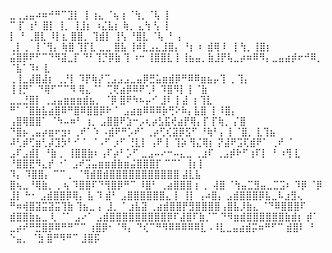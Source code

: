 ⣀⢀⣠⣤⠴⠶⠚⠛⠉⣹⡇ ⢸     ⢰⣄    ⠈⢦⢰     ⠈⢳⡀⠈⢧    ⢸    
  ⠉   ⡏ ⢰⠃   ⣿⡇ ⢸⡀    ⢸⣸⡆   ⠰⣌⣧⡆ ⢷⡀  ⣄⢳  ⢣   ⢸    
      ⡇ ⠘   ⢀⣿⣇ ⠸⡇⣆    ⣿⣿⡀   ⢹⣾⡇ ⢸⢣  ⠘⣿⣇ ⠈⢧  ⠘ ⢠  
     ⢀⡇ ⡀   ⢸⠈⢻⡄ ⢷⣿    ⢹⡏⣇ ⣀⣀ ⣿⣧ ⢸⠾⣇⣠⣄⣸⣿⡄ ⠘⡆    ⠆ 
     ⣾⢿ ⠇   ⢸  ⢳⡀⢸⣿⡆   ⣬⣿⡿⠟⠋⠉⠙⠻⣽⣀⡏ ⠙⠃⢹⡙⡿⣷  ⢹    ⠰⠒
    ⢸⣿⣿⣇⢸   ⢸⣦⣤⡀⣷⣸⡟⢧⣀⡴⠶⠿⠻⡄⣀⣤⣴⡾⠖⠚⠿⡀   ⠈⣧⠁⠹⠆  ⣇     
   ⢀⢸⣀⣼⣿⣼⡆ ⢀⡘⡇  ⠹⡟⢷⡜⢉⣠⣠⣠⣀⣤⡿⣛⣥⣶⣾⡿⠛⠿⠿⣶⣦⡤⢹ ⢀   ⢹⡄    
   ⢸⢸⡛⠁ ⠙⢿⠋⠉⠉⠻   ⢿⣄⠈⠁   ⢉⢟⣴⡿⠿⠟⢁⠇    ⠹⣿⠻⡇⢸   ⠈⣷    
 ⣀⣀⣘⣿⡇ ⢀⣠⣤⣶⣶⣶⣾⣦⡀ ⠈⡿      ⣿⠟⠳⠦⡤⠊     ⣸⠇ ⡇⣼ ⢰  ⢹⣇   
⠛⠁⠈⣿⣷⣧⣴⣿⠿⠛⣿⠿⣿⣿⡿⠗         ⠁  ⣠⣴⣶⠿⠿⠿⡷⢛⠕⠷⡄⣧⣿ ⢸  ⠸⣿⡄  
  ⢠⣿⢿⣿⣿⠁  ⠈⠳⠤⠶⠃  ⢰⡀       ⣠⣿⣿⠟⣱⠒⡠⢆⡴⣣⣯⢞⣴⡟⢿⡄⡏   ⡏⢷⡀ 
  ⡌⣿ ⠙⣿⡦⢀⣤⡴⣶⠖⣲⠆⢀⠞⠁⠱     ⠠⣾⠟⠛⡡⠞⠁⢀⡴⢋⢎⣽⡿⣫⠋ ⠘⢷⠃⡄  ⡇⠈⣿⡀
  ⣇⢹⣦ ⠼⢃⡾⢋⣶⢃⡼⣹⡳⠃⠊        ⠁   ⠈⠠⠋ ⡰⠋ ⢘⣇⡇ ⢠⠟ ⡇    ⢹⡵
  ⢻⣌⢿⡆ ⡝⣼⠟⣩⢏⣾⠟⠁                ⢀⠞    ⠈ ⣠⠏⣠⣾⡇    ⠘⣷
⡀ ⢸⣿⣿⣷⠆⢠⠏⡴⠃⡡⠋      ⣀⣠⠤⠔⠒⠤⣄⣀  ⢀⣰⠏    ⢀⣠⡾⠗⠋⢰⠏⡇  ⠘ ⠰⢻
⣇ ⠘⣿⣿⣟⠻⣄⡞ ⠐⠁     ⣠⠞⣩⣤⣶⣶⣾⣷⣶⣬⣿⣿⣿⡏    ⠉⠉⠁   ⢸⡆⡇      
⠹⡄ ⠹⣿⣿⡄ ⠉⠉ ⡀  ⠈⢻⣾⣿⣾⣿⣿⣿⣿⣿⣿⣿⣿⣿⣿⣿           ⣼⣇⣧      
 ⣿⢦⣀⠘⢿⣷⡀  ⡀⢦    ⠹⣿⣿⠏⠙⢻⣿⡿⠛⠉ ⠸⣿⠃         ⢀⣴⣿⣿⣿  ⡆  ⡀
⢼⣿ ⠈⢳⣤⣉⣻⣤⣀⣉⣩⠆    ⠹⡿  ⠈⡿    ⣸⡇      ⠓⠂ ⣠⣾⣿⣿⡿⢿⡄ ⣧  ⠹
⣾⠃ ⣠⣿⣿⣿⣿⣿⣿⣄       ⡇  ⢸⡇  ⢠⠴⣿⡄       ⣠⣾⣿⣿⣿⡿⣧⣀⠧⣰⣻⢄  
⠛⠶⢾⣿⣽⣭⣽⣭⢹⣷ ⢹⣦⣀    ⡄  ⣸⡀  ⠁⣰⣧⣽    ⢀⣴⣾⣿⣿⡟⣻⣿⣿⣿⣿⢠⣿⣧⡸⣷⣄
   ⠈⠙⠿⣿⣿⣿⠏ ⣾⣿⣿⣷⣦⣀ ⢇  ⠈⠁ ⣠⠔⠁    ⣠⣾⣿⣿⣿⣿⣿⣿⣿⣿⣿⡿⠏⣼⣿⠏⣷⡈⠉
       ⠙⠻⣶⣾⣿⣿⣿⣿⣿⣿⣷⣾⡆   ⡾⠁   ⣀⡴⠞⠛⣛⣿⡿⠿⠛⠛⠉⠉   ⢰⣿⡿⠂⠈⠻⡄
          ⠙⢎⠉⠛⠻⠿⠿⠿⠿⠿⣇⠠⠸⣇⣀⣤⣴⣾⡭⠶⠛⠋⠉          ⣾⣿⠇   ⠘
            ⠑⣤⡀     ⠈⣳ ⣿⠛⠻⠛⠉              ⣸⣿⡯
<!--
**andreeLetzel/andreeLetzel** is a ✨ _special_ ✨ repository because its `README.md` (this file) appears on your GitHub profile.

Here are some ideas to get you started:

- 🔭 I’m currently working on ...
- 🌱 I’m currently learning ...
- 👯 I’m looking to collaborate on ...
- 🤔 I’m looking for help with ...
- 💬 Ask me about ...
- 📫 How to reach me: ...
- 😄 Pronouns: ...
- ⚡ Fun fact: ...
-->
